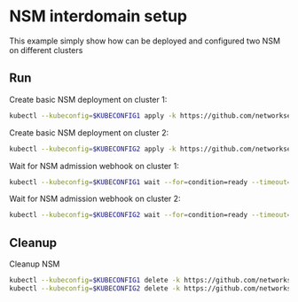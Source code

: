 # NSM interdomain setup


This example simply show how can be deployed and configured two NSM on different clusters

## Run

Create basic NSM deployment on cluster 1:

```bash
kubectl --kubeconfig=$KUBECONFIG1 apply -k https://github.com/networkservicemesh/deployments-k8s/examples/interdomain/nsm/cluster1?ref=1c2984430387b29c8cbdbb297a6d0c1f91d76bc7
```

Create basic NSM deployment on cluster 2:

```bash
kubectl --kubeconfig=$KUBECONFIG2 apply -k https://github.com/networkservicemesh/deployments-k8s/examples/interdomain/nsm/cluster2?ref=1c2984430387b29c8cbdbb297a6d0c1f91d76bc7
```

Wait for NSM admission webhook on cluster 1:

```bash
kubectl --kubeconfig=$KUBECONFIG1 wait --for=condition=ready --timeout=1m pod -n nsm-system -l app=admission-webhook-k8s
```

Wait for NSM admission webhook on cluster 2:

```bash
kubectl --kubeconfig=$KUBECONFIG2 wait --for=condition=ready --timeout=1m pod -n nsm-system -l app=admission-webhook-k8s
```

## Cleanup

Cleanup NSM
```bash
kubectl --kubeconfig=$KUBECONFIG1 delete -k https://github.com/networkservicemesh/deployments-k8s/examples/interdomain/nsm/cluster1?ref=1c2984430387b29c8cbdbb297a6d0c1f91d76bc7
kubectl --kubeconfig=$KUBECONFIG2 delete -k https://github.com/networkservicemesh/deployments-k8s/examples/interdomain/nsm/cluster2?ref=1c2984430387b29c8cbdbb297a6d0c1f91d76bc7
```
